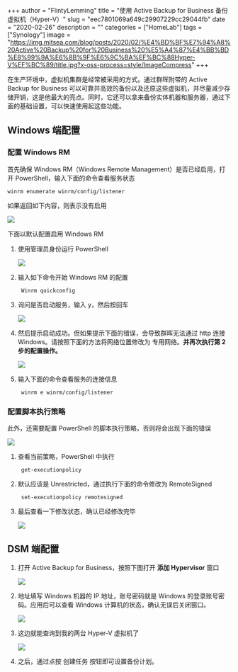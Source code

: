 +++
author = "FlintyLemming"
title = "使用 Active Backup for Business 备份虚拟机（Hyper-V）"
slug = "eec7801069a649c29907229cc29044fb"
date = "2020-02-26"
description = ""
categories = ["HomeLab"]
tags = ["Synology"]
image = "https://img.mitsea.com/blog/posts/2020/02/%E4%BD%BF%E7%94%A8%20Active%20Backup%20for%20Business%20%E5%A4%87%E4%BB%BD%E8%99%9A%E6%8B%9F%E6%9C%BA%EF%BC%88Hyper-V%EF%BC%89/title.jpg?x-oss-process=style/ImageCompress"
+++

在生产环境中，虚拟机集群是经常被采用的方式。通过群晖附带的 Active Backup for Business 可以可靠并高效的备份以及还原这些虚拟机，并尽量减少存储开销，这是他最大的亮点。同时，它还可以拿来备份实体机器和服务器，通过下面的基础设置，可以快速使用起这些功能。

## Windows 端配置

### 配置 Windows RM

首先确保 Windows RM（Windows Remote Management）是否已经启用，打开 PowerShell，输入下面的命令查看服务状态

    winrm enumerate winrm/config/listener

如果返回如下内容，则表示没有启用

![](https://img.mitsea.com/blog/posts/2020/02/%E4%BD%BF%E7%94%A8%20Active%20Backup%20for%20Business%20%E5%A4%87%E4%BB%BD%E8%99%9A%E6%8B%9F%E6%9C%BA%EF%BC%88Hyper-V%EF%BC%89/1.png?x-oss-process=style/ImageCompress)

下面以默认配置启用 Windows RM

1. 使用管理员身份运行 PowerShell 

    ![](https://img.mitsea.com/blog/posts/2020/02/%E4%BD%BF%E7%94%A8%20Active%20Backup%20for%20Business%20%E5%A4%87%E4%BB%BD%E8%99%9A%E6%8B%9F%E6%9C%BA%EF%BC%88Hyper-V%EF%BC%89/2.png?x-oss-process=style/ImageCompress)

2. 输入如下命令开始 Windows RM 的配置

        Winrm quickconfig

3. 询问是否启动服务，输入 y，然后按回车

    ![](https://img.mitsea.com/blog/posts/2020/02/%E4%BD%BF%E7%94%A8%20Active%20Backup%20for%20Business%20%E5%A4%87%E4%BB%BD%E8%99%9A%E6%8B%9F%E6%9C%BA%EF%BC%88Hyper-V%EF%BC%89/3.png?x-oss-process=style/ImageCompress)

4. 然后提示启动成功。但如果提示下面的错误，会导致群晖无法通过 http 连接 Windows。请按照下面的方法将网络位置修改为 专用网络。**并再次执行第 2 步的配置操作。**

    ![](https://img.mitsea.com/blog/posts/2020/02/%E4%BD%BF%E7%94%A8%20Active%20Backup%20for%20Business%20%E5%A4%87%E4%BB%BD%E8%99%9A%E6%8B%9F%E6%9C%BA%EF%BC%88Hyper-V%EF%BC%89/4.png?x-oss-process=style/ImageCompress)

5. 输入下面的命令查看服务的连接信息

        winrm e winrm/config/listener

### 配置脚本执行策略

此外，还需要配置 PowerShell 的脚本执行策略，否则将会出现下面的错误

![](https://img.mitsea.com/blog/posts/2020/02/%E4%BD%BF%E7%94%A8%20Active%20Backup%20for%20Business%20%E5%A4%87%E4%BB%BD%E8%99%9A%E6%8B%9F%E6%9C%BA%EF%BC%88Hyper-V%EF%BC%89/5.png?x-oss-process=style/ImageCompress)

1. 查看当前策略，PowerShell 中执行

        get-executionpolicy

2. 默认应该是 Unrestricted，通过执行下面的命令修改为 RemoteSigned

        set-executionpolicy remotesigned

3. 最后查看一下修改状态，确认已经修改完毕

    ![](https://img.mitsea.com/blog/posts/2020/02/%E4%BD%BF%E7%94%A8%20Active%20Backup%20for%20Business%20%E5%A4%87%E4%BB%BD%E8%99%9A%E6%8B%9F%E6%9C%BA%EF%BC%88Hyper-V%EF%BC%89/6.png?x-oss-process=style/ImageCompress)

## DSM 端配置

1. 打开 Active Backup for Business，按照下图打开 **添加 Hypervisor** 窗口

    ![](https://img.mitsea.com/blog/posts/2020/02/%E4%BD%BF%E7%94%A8%20Active%20Backup%20for%20Business%20%E5%A4%87%E4%BB%BD%E8%99%9A%E6%8B%9F%E6%9C%BA%EF%BC%88Hyper-V%EF%BC%89/7.png?x-oss-process=style/ImageCompress)

2. 地址填写 Windows 机器的 IP 地址，账号密码就是 Windows 的登录账号密码。应用后可以查看 Windows 计算机的状态，确认无误后关闭窗口。

    ![](https://img.mitsea.com/blog/posts/2020/02/%E4%BD%BF%E7%94%A8%20Active%20Backup%20for%20Business%20%E5%A4%87%E4%BB%BD%E8%99%9A%E6%8B%9F%E6%9C%BA%EF%BC%88Hyper-V%EF%BC%89/8.png?x-oss-process=style/ImageCompress)

3. 这边就能查询到我的两台 Hyper-V 虚拟机了

    ![](https://img.mitsea.com/blog/posts/2020/02/%E4%BD%BF%E7%94%A8%20Active%20Backup%20for%20Business%20%E5%A4%87%E4%BB%BD%E8%99%9A%E6%8B%9F%E6%9C%BA%EF%BC%88Hyper-V%EF%BC%89/9.png?x-oss-process=style/ImageCompress)

4. 之后，通过点按 创建任务 按钮即可设置备份计划。